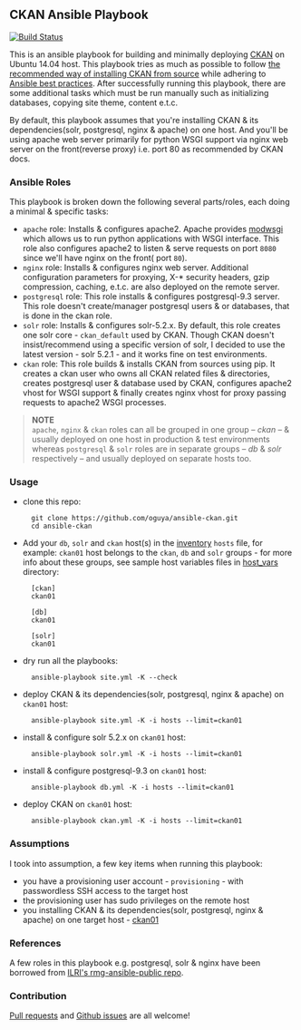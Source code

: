 ## CKAN Ansible Playbook
[![Build Status](https://travis-ci.org/oguya/ansible-ckan.svg)](https://travis-ci.org/oguya/ansible-ckan)

This is an ansible playbook for building and minimally deploying [CKAN](http://ckan.org/) on Ubuntu 14.04 host. This playbook tries as much as possible to follow [the recommended way of installing CKAN from source](http://docs.ckan.org/en/latest/maintaining/installing/install-from-source.html) while adhering to [Ansible best practices](http://docs.ansible.com/playbooks_best_practices.html).
After successfully running this playbook, there are some additional tasks which must be run manually such as initializing databases, copying site theme, content e.t.c.

By default, this playbook assumes that you're installing CKAN & its dependencies(solr, postgresql, nginx & apache) on one host. And you'll be using apache web server primarily for python WSGI support via nginx web server on the front(reverse proxy) i.e. port 80 as recommended by CKAN docs.

### Ansible Roles
This playbook is broken down the following several parts/roles, each doing a minimal & specific tasks:
- `apache` role: Installs & configures apache2. Apache provides [modwsgi](https://code.google.com/p/modwsgi/) which allows us to run python applications with WSGI interface. This role also configures apache2 to listen & serve requests on port `8080` since we'll have nginx on the front( port `80`).
- `nginx` role: Installs & configures nginx web server. Additional configuration parameters for proxying, X-* security headers, gzip compression, caching, e.t.c. are also deployed on the remote server.
- `postgresql` role: This role installs & configures postgresql-9.3 server. This role doesn't create/manager postgresql users & or databases, that is done in the ckan role.
- `solr` role: Installs & configures solr-5.2.x. By default, this role creates one solr core - `ckan_default` used by CKAN. Though CKAN doesn't insist/recommend using a specific version of solr, I decided to use the latest version - solr 5.2.1 - and it works fine on test environments.
- `ckan` role: This role builds & installs CKAN from sources using pip. It creates a ckan user who owns all CKAN related files & directories, creates postgresql user & database used by CKAN, configures apache2 vhost for WSGI support & finally creates nginx vhost for proxy passing requests to apache2 WSGI processes.

> **NOTE**<br/>
> `apache`, `nginx` & `ckan` roles can all be grouped in one group – _ckan_ – & usually deployed on one host in production & test environments whereas `postgresql` & `solr` roles are in separate groups – _db_ & _solr_ respectively – and usually deployed on separate hosts too.

### Usage

- clone this repo:

        git clone https://github.com/oguya/ansible-ckan.git
        cd ansible-ckan

- Add your `db`, `solr` and `ckan` host(s) in the [inventory](http://docs.ansible.com/intro_inventory.html) `hosts` file, for example: `ckan01` host belongs to the `ckan`, `db` and `solr` groups - for more info about these groups, see sample host variables files in [host_vars](https://github.com/oguya/ansible-ckan/tree/master/host_vars) directory:

        [ckan]
        ckan01

        [db]
        ckan01

        [solr]
        ckan01

- dry run all the playbooks:

        ansible-playbook site.yml -K --check

- deploy CKAN & its dependencies(solr, postgresql, nginx & apache) on `ckan01` host:

        ansible-playbook site.yml -K -i hosts --limit=ckan01

- install & configure solr 5.2.x on `ckan01` host:

        ansible-playbook solr.yml -K -i hosts --limit=ckan01

- install & configure postgresql-9.3 on `ckan01` host:

        ansible-playbook db.yml -K -i hosts --limit=ckan01

- deploy CKAN on `ckan01` host:

        ansible-playbook ckan.yml -K -i hosts --limit=ckan01

### Assumptions
I took into assumption, a few key items when running this playbook:
- you have a provisioning user account - `provisioning` - with passwordless SSH access to the target host
- the provisioning user has sudo privileges on the remote host
- you installing CKAN & its dependencies(solr, postgresql, nginx & apache) on one target host - [ckan01](https://github.com/oguya/ansible-ckan/blob/master/host_vars/ckan01)

### References
A few roles in this playbook e.g. postgresql, solr & nginx have been borrowed from [ILRI's rmg-ansible-public repo](https://github.com/ilri/rmg-ansible-public).

### Contribution
[Pull requests](https://github.com/oguya/ansible-ckan/issues) and [Github issues](https://github.com/oguya/ansible-ckan/issues) are all welcome!

